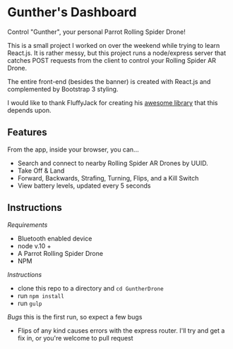 Gunther's Dashboard
===================
Control "Gunther", your personal Parrot Rolling Spider Drone!

This is a small project I worked on over the weekend while trying to learn React.js. It is rather messy, but this project runs a node/express server that catches POST requests from the client to control your Rolling Spider AR Drone. 

The entire front-end (besides the banner) is created with React.js and complemented by Bootstrap 3 styling.

I would like to thank FluffyJack for creating his [awesome library](https://github.com/FluffyJack/node-rolling-spider) that this depends upon.

Features
---------
From the app, inside your browser, you can...

- Search and connect to nearby Rolling Spider AR Drones by UUID.
- Take Off & Land
- Forward, Backwards, Strafing, Turning, Flips, and a Kill Switch
- View battery levels, updated every 5 seconds


Instructions
------------

*Requirements*

- Bluetooth enabled device
- node v.10 +
- A Parrot Rolling Spider Drone
- NPM

*Instructions*

* clone this repo to a directory and `cd GuntherDrone`
* run `npm install`
* run `gulp`

*Bugs* this is the first run, so expect a few bugs

* Flips of any kind causes errors with the express router. I'll try and get a fix in, or you're welcome to pull request




